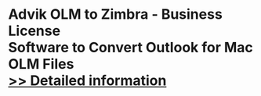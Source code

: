 # Advik OLM to Zimbra - Business License<br />Software to Convert Outlook for Mac OLM Files<br />[>> Detailed information](https://secure.shareit.com/shareit/product.html?productid=300808467&affiliateid=200057808)